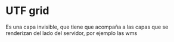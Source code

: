 # UTF grid

Es una capa invisible, que tiene que acompaña a las capas que se renderizan del lado del servidor, por ejemplo las wms


<utf-grid-1-basico />